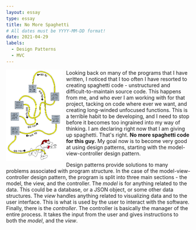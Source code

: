 ```yaml
---
layout: essay
type: essay
title: No More Spaghetti
# All dates must be YYYY-MM-DD format!
date: 2021-04-29
labels:
  - Design Patterns
  - MVC
---
```


<img style="float: left; padding-right: 10px; padding-bottom: 10px" src="../images/spaghettiCode.gif" height="250" alt="spaghetti code meme"> 

Looking back on many of the programs that I have written, I noticed that I too often I have resorted to creating 
spaghetti code - unstructured and difficult-to-maintain source code. This happens from me, and who ever I am working
with for that project, tacking on code where ever we want, and creating long-winded unfocused functions. This is a 
terrible habit to be developing, and I need to stop before it becomes too ingrained into my way of thinking. I am
declaring right now that I am giving up spaghetti. That's right. **No more spaghetti code for this guy.** My goal now is 
to become very good at using design patterns, starting with the model-view-controller design pattern. 

Design patterns provide solutions to many problems associated with program structure. In the case of the
model-view-controller design pattern, the program is split into three main sections - the model, the view, and the 
controller. The *model* is for anything related to the data. This could be a database, or a JSON object, or some other
data structures. The *view* handles anything related to visualizing data and to the user interface. This is what is used
by the user to interact with the software. Finally, there is the *controller*. The controller is basically the manager
of the entire process. It takes the input from the user and gives instructions to both the *model*, and the *view*.

